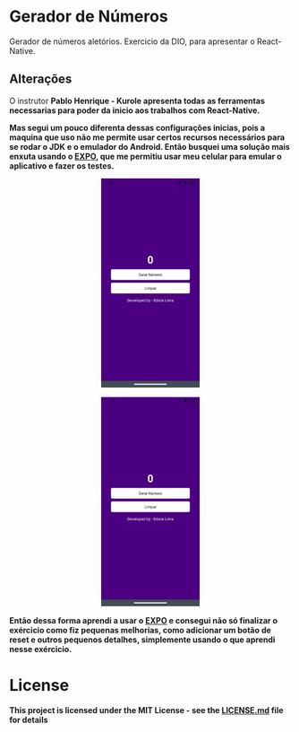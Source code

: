 # Gerador de Números

Gerador de números aletórios. Exercicio da DIO, para apresentar o React-Native.

## Alterações

O instrutor <b>Pablo Henrique - Kurole<b> apresenta todas as ferramentas necessarias para poder da inicio aos trabalhos com React-Native.

Mas segui um pouco diferenta dessas configurações inicias, pois a maquina que uso não me permite usar certos recursos necessários para
se rodar o JDK e o emulador do Android. Então busquei uma solução mais enxuta usando o [EXPO](https://expo.dev/tools), que me permitiu usar meu celular para emular o aplicativo e fazer os testes.
<p align="center">
  <img alt="tela-app" src="./assets/image/app.jpeg" width="35%">
</p>

<p align="center">
  <img alt="tela-app" src="./assets/image/app.jpeg" width="35%">
</p>

Então dessa forma aprendi a usar o [EXPO](https://expo.dev/tools) e consegui não só finalizar o exércicio como fiz pequenas melhorias, como adicionar um botão de reset e outros pequenos detalhes, simplemente usando o que aprendi nesse exércicio.

# License

This project is licensed under the MIT License - see the [LICENSE.md](LICENSE.md) file for details

